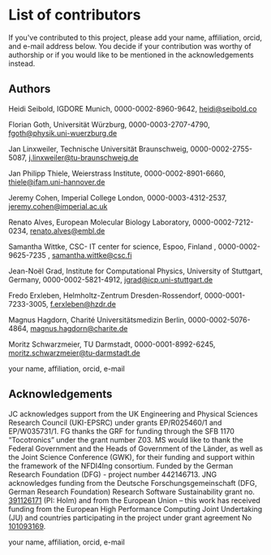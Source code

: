 # List of contributors

If you've contributed to this project, please add your name, affiliation, 
orcid, and e-mail address below. You decide if your contribution was worthy of
authorship or if you would like to be mentioned in the acknowledgements instead.

## Authors

Heidi Seibold, IGDORE Munich, 0000-0002-8960-9642, heidi@seibold.co

Florian Goth, Universität Würzburg, 0000-0003-2707-4790, fgoth@physik.uni-wuerzburg.de

Jan Linxweiler, Technische Universität Braunschweig, 0000-0002-2755-5087, j.linxweiler@tu-braunschweig.de

Jan Philipp Thiele, Weierstrass Institute, 0000-0002-8901-6660, thiele@ifam.uni-hannover.de

Jeremy Cohen, Imperial College London, 0000-0003-4312-2537, jeremy.cohen@imperial.ac.uk

Renato Alves, European Molecular Biology Laboratory, 0000-0002-7212-0234, renato.alves@embl.de

Samantha Wittke, CSC- IT center for science, Espoo, Finland , 0000-0002-9625-7235 , samantha.wittke@csc.fi

Jean-Noël Grad, Institute for Computational Physics, University of Stuttgart, Germany, 0000-0002-5821-4912, jgrad@icp.uni-stuttgart.de

Fredo Erxleben, Helmholtz-Zentrum Dresden-Rossendorf, 0000-0001-7233-3005, f.erxleben@hzdr.de

Magnus Hagdorn, Charité Universitätsmedizin Berlin, 0000-0002-5076-4864, magnus.hagdorn@charite.de

Moritz Schwarzmeier, TU Darmstadt, 0000-0001-8992-6245, moritz.schwarzmeier@tu-darmstadt.de

your name, affiliation, orcid, e-mail


## Acknowledgements

JC acknowledges support from the UK Engineering and Physical Sciences Research Council (UKI-EPSRC) under grants EP/R025460/1 and EP/W035731/1.
FG thanks the GRF for funding through the SFB 1170 “Tocotronics” under the grant number Z03.
MS would like to thank the Federal Government and the Heads of Government of the Länder, as well as the Joint Science Conference (GWK), for their funding and support within the framework of the NFDI4Ing consortium. Funded by the German Research Foundation (DFG) - project number 442146713.
JNG acknowledges funding from the Deutsche Forschungsgemeinschaft
(DFG, German Research Foundation) Research Software Sustainability
grant no. [391126171](https://gepris.dfg.de/gepris/projekt/391126171?language=en)
(PI: Holm) and from the European Union – this work has received funding
from the European High Performance Computing Joint Undertaking (JU) and
countries participating in the project under grant agreement
No [101093169](https://doi.org/10.3030/101093169).

your name, affiliation, orcid, e-mail


